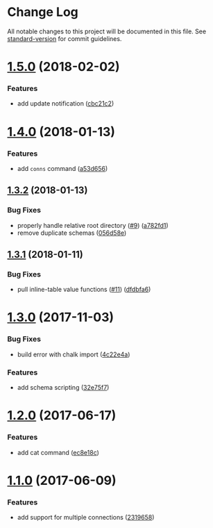 # Change Log

All notable changes to this project will be documented in this file. See [standard-version](https://github.com/conventional-changelog/standard-version) for commit guidelines.

<a name="1.5.0"></a>
# [1.5.0](https://github.com/justinlettau/sql-source-control/compare/v1.4.0...v1.5.0) (2018-02-02)


### Features

* add update notification ([cbc21c2](https://github.com/justinlettau/sql-source-control/commit/cbc21c2))



<a name="1.4.0"></a>
# [1.4.0](https://github.com/justinlettau/sql-source-control/compare/v1.3.2...v1.4.0) (2018-01-13)


### Features

* add `conns` command ([a53d656](https://github.com/justinlettau/sql-source-control/commit/a53d656))



<a name="1.3.2"></a>
## [1.3.2](https://github.com/justinlettau/sql-source-control/compare/v1.3.1...v1.3.2) (2018-01-13)


### Bug Fixes

* properly handle relative root directory ([#9](https://github.com/justinlettau/sql-source-control/issues/9)) ([a782fd1](https://github.com/justinlettau/sql-source-control/commit/a782fd1))
* remove duplicate schemas ([056d58e](https://github.com/justinlettau/sql-source-control/commit/056d58e))



<a name="1.3.1"></a>
## [1.3.1](https://github.com/justinlettau/sql-source-control/compare/v1.3.0...v1.3.1) (2018-01-11)


### Bug Fixes

* pull inline-table value functions ([#11](https://github.com/justinlettau/sql-source-control/issues/11)) ([dfdbfa6](https://github.com/justinlettau/sql-source-control/commit/dfdbfa6))



<a name="1.3.0"></a>
# [1.3.0](https://github.com/justinlettau/sql-source-control/compare/v1.2.0...v1.3.0) (2017-11-03)


### Bug Fixes

* build error with chalk import ([4c22e4a](https://github.com/justinlettau/sql-source-control/commit/4c22e4a))


### Features

* add schema scripting ([32e75f7](https://github.com/justinlettau/sql-source-control/commit/32e75f7))



<a name="1.2.0"></a>
# [1.2.0](https://github.com/justinlettau/sql-source-control/compare/v1.1.0...v1.2.0) (2017-06-17)


### Features

* add cat command ([ec8e18c](https://github.com/justinlettau/sql-source-control/commit/ec8e18c))



<a name="1.1.0"></a>
# [1.1.0](https://github.com/justinlettau/sql-source-control/compare/v1.0.6...v1.1.0) (2017-06-09)


### Features

* add support for multiple connections ([2319658](https://github.com/justinlettau/sql-source-control/commit/2319658))
